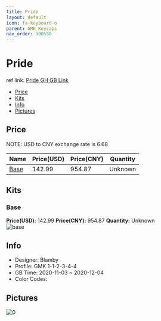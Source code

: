 ```yaml
---
title: Pride 
layout: default
icon: fa-keyboard-o
parent: GMK Keycaps
nav_order: 300550
---
```


# Pride 

ref link: [Pride GH GB Link](https://geekhack.org/index.php?topic=109403)

* [Price](#price)
* [Kits](#kits)
* [Info](#info)
* [Pictures](#pictures)

## Price

NOTE: USD to CNY exchange rate is 6.68

| Name          | Price(USD)   |  Price(CNY) | Quantity |
| ------------- | ------------ |  ---------- | -------- |
|[Base](#base)|142.99|954.87|Unknown|

## Kits
### Base  
**Price(USD):** 142.99	**Price(CNY):** 954.87	**Quantity:** Unknown  
<img src="{{ 'assets/images/gmk-keycaps/Pride/kits_pics/base.png' | relative_url }}" alt="base" class="image featured">

## Info
* Designer: Blamby  
* Profile: GMK 1-1-2-3-4-4  
* GB Time: 2020-11-03 ~ 2020-12-04  
* Color Codes:  

## Pictures  
<img src="{{ 'assets/images/gmk-keycaps/Pride/rendering_pics/0.png' | relative_url }}" alt="0" class="image featured">
